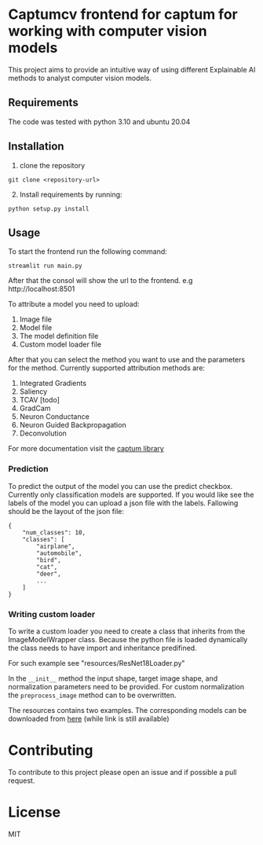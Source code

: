 # Captumcv frontend for captum for working with computer vision models

This project aims to provide an intuitive way of using different Explainable AI methods to analyst computer vision models.

## Requirements

The code was tested with python 3.10 and ubuntu 20.04

## Installation

1. clone the repository

```
git clone <repository-url>
```

2. Install requirements by running:

```
python setup.py install
```

## Usage

To start the frontend run the following command:

```
streamlit run main.py
```

After that the consol will show the url to the frontend.
e.g http://localhost:8501

To attribute a model you need to upload:

1. Image file
2. Model file
3. The model definition file
4. Custom model loader file

After that you can select the method you want to use and the parameters for the method.
Currently supported attribution methods are:

1. Integrated Gradients
2. Saliency
3. TCAV [todo]
4. GradCam
5. Neuron Conductance
6. Neuron Guided Backpropagation
7. Deconvolution

For more documentation visit the [captum library](https://captum.ai/)

### Prediction

To predict the output of the model you can use the predict checkbox.
Currently only classification models are supported.
If you would like see the labels of the model you can upload a json file with the labels.
Fallowing should be the layout of the json file:

```
{
    "num_classes": 10,
    "classes": [
        "airplane",
        "automobile",
        "bird",
        "cat",
        "deer",
        ...
    ]
}
```

### Writing custom loader

To write a custom loader you need to create a class that inherits from the ImageModelWrapper class. Because the python file is loaded dynamically the class needs to have import and inheritance predifined.

For such example see "resources/ResNet18Loader.py"

In the `__init__` method the input shape, target image shape, and normalization parameters need to be provided. For custom normalization the `preprocess_image` method can to be overwritten.

The resources contains two examples.
The corresponding models can be downloaded from [here](https://dlcv2023.s3.eu-north-1.amazonaws.com/model_weights.zip) (while link is still available)

# Contributing

To contribute to this project please open an issue and if possible a pull request.

# License

MIT
